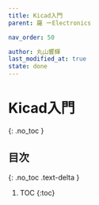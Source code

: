```yaml
---
title: Kicad入門
parent: 羅 ーElectronics

nav_order: 50

author: 丸山響輝
last_modified_at: true
state: done
---
```


# **Kicad入門**
{: .no_toc }

## 目次
{: .no_toc .text-delta }

1. TOC
{:toc}